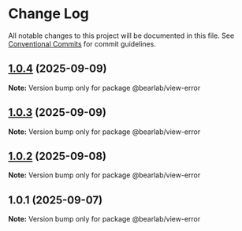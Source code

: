 # Change Log

All notable changes to this project will be documented in this file.
See [Conventional Commits](https://conventionalcommits.org) for commit guidelines.

## [1.0.4](https://github.com/hasanbala/ui-components/compare/@bearlab/view-error@1.0.3...@bearlab/view-error@1.0.4) (2025-09-09)

**Note:** Version bump only for package @bearlab/view-error





## [1.0.3](https://github.com/hasanbala/ui-components/compare/@bearlab/view-error@1.0.2...@bearlab/view-error@1.0.3) (2025-09-09)

**Note:** Version bump only for package @bearlab/view-error





## [1.0.2](https://github.com/hasanbala/ui-components/compare/@bearlab/view-error@1.0.1...@bearlab/view-error@1.0.2) (2025-09-08)

**Note:** Version bump only for package @bearlab/view-error





## 1.0.1 (2025-09-07)

**Note:** Version bump only for package @bearlab/view-error
